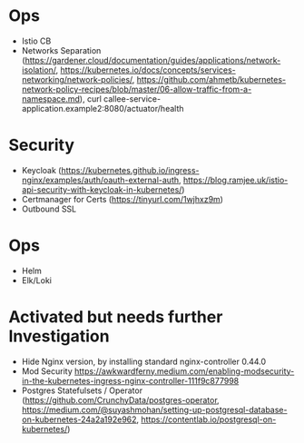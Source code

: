 # Ops
- Istio CB
- Networks Separation (https://gardener.cloud/documentation/guides/applications/network-isolation/, https://kubernetes.io/docs/concepts/services-networking/network-policies/, https://github.com/ahmetb/kubernetes-network-policy-recipes/blob/master/06-allow-traffic-from-a-namespace.md), curl callee-service-application.example2:8080/actuator/health

# Security
- Keycloak (https://kubernetes.github.io/ingress-nginx/examples/auth/oauth-external-auth, https://blog.ramjee.uk/istio-api-security-with-keycloak-in-kubernetes/)
- Certmanager for Certs (https://tinyurl.com/1wjhxz9m)
- Outbound SSL

# Ops
- Helm
- Elk/Loki

# Activated but needs further Investigation
- Hide Nginx version, by installing standard nginx-controller 0.44.0
- Mod Security https://awkwardferny.medium.com/enabling-modsecurity-in-the-kubernetes-ingress-nginx-controller-111f9c877998
- Postgres Statefulsets / Operator (https://github.com/CrunchyData/postgres-operator, https://medium.com/@suyashmohan/setting-up-postgresql-database-on-kubernetes-24a2a192e962, https://contentlab.io/postgresql-on-kubernetes/)


